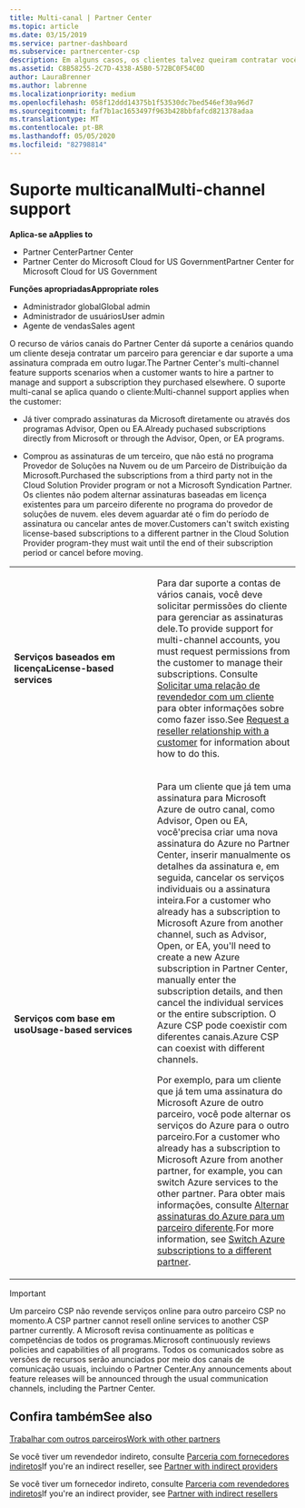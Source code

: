 ```yaml
---
title: Multi-canal | Partner Center
ms.topic: article
ms.date: 03/15/2019
ms.service: partner-dashboard
ms.subservice: partnercenter-csp
description: Em alguns casos, os clientes talvez queiram contratar você para provisionar e dar suporte a uma assinatura que eles compraram em outro lugar.
ms.assetid: C8B58255-2C7D-4338-A5B0-572BC0F54C0D
author: LauraBrenner
ms.author: labrenne
ms.localizationpriority: medium
ms.openlocfilehash: 058f12ddd14375b1f53530dc7bed546ef30a96d7
ms.sourcegitcommit: faf7b1ac1653497f963b428bbfafcd821378adaa
ms.translationtype: MT
ms.contentlocale: pt-BR
ms.lasthandoff: 05/05/2020
ms.locfileid: "82798814"
---
```

# <a name="multi-channel-support"></a><span data-ttu-id="2542c-103">Suporte multicanal</span><span class="sxs-lookup"><span data-stu-id="2542c-103">Multi-channel support</span></span>

<span data-ttu-id="2542c-104">**Aplica-se a**</span><span class="sxs-lookup"><span data-stu-id="2542c-104">**Applies to**</span></span>

-  <span data-ttu-id="2542c-105">Partner Center</span><span class="sxs-lookup"><span data-stu-id="2542c-105">Partner Center</span></span>
-  <span data-ttu-id="2542c-106">Partner Center do Microsoft Cloud for US Government</span><span class="sxs-lookup"><span data-stu-id="2542c-106">Partner Center for Microsoft Cloud for US Government</span></span>

<span data-ttu-id="2542c-107">**Funções apropriadas**</span><span class="sxs-lookup"><span data-stu-id="2542c-107">**Appropriate roles**</span></span>
-   <span data-ttu-id="2542c-108">Administrador global</span><span class="sxs-lookup"><span data-stu-id="2542c-108">Global admin</span></span>
-   <span data-ttu-id="2542c-109">Administrador de usuários</span><span class="sxs-lookup"><span data-stu-id="2542c-109">User admin</span></span>
-   <span data-ttu-id="2542c-110">Agente de vendas</span><span class="sxs-lookup"><span data-stu-id="2542c-110">Sales agent</span></span>

<span data-ttu-id="2542c-111">O recurso de vários canais do Partner Center dá suporte a cenários quando um cliente deseja contratar um parceiro para gerenciar e dar suporte a uma assinatura comprada em outro lugar.</span><span class="sxs-lookup"><span data-stu-id="2542c-111">The Partner Center's multi-channel feature supports scenarios when a customer wants to hire a partner to manage and support a subscription they purchased elsewhere.</span></span> <span data-ttu-id="2542c-112">O suporte multi-canal se aplica quando o cliente:</span><span class="sxs-lookup"><span data-stu-id="2542c-112">Multi-channel support applies when the customer:</span></span>

-   <span data-ttu-id="2542c-113">Já tiver comprado assinaturas da Microsoft diretamente ou através dos programas Advisor, Open ou EA.</span><span class="sxs-lookup"><span data-stu-id="2542c-113">Already puchased subscriptions directly from Microsoft or through the Advisor, Open, or EA programs.</span></span>

-   <span data-ttu-id="2542c-114">Comprou as assinaturas de um terceiro, que não está no programa Provedor de Soluções na Nuvem ou de um Parceiro de Distribuição da Microsoft.</span><span class="sxs-lookup"><span data-stu-id="2542c-114">Purchased the subscriptions from a third party not in the Cloud Solution Provider program or not a Microsoft Syndication Partner.</span></span> <span data-ttu-id="2542c-115">Os clientes não podem alternar assinaturas baseadas em licença existentes para um parceiro diferente no programa do provedor de soluções de nuvem. eles devem aguardar até o fim do período de assinatura ou cancelar antes de mover.</span><span class="sxs-lookup"><span data-stu-id="2542c-115">Customers can't switch existing license-based subscriptions to a different partner in the Cloud Solution Provider program-they must wait until the end of their subscription period or cancel before moving.</span></span>


<table>
<colgroup>
<col width="50%" />
<col width="50%" />
</colgroup>
<tbody>
<tr class="odd">
<td><p><span data-ttu-id="2542c-116"><strong>Serviços baseados em licença</strong></span><span class="sxs-lookup"><span data-stu-id="2542c-116"><strong>License-based services</strong></span></span></p></td>
<td><p><span data-ttu-id="2542c-117">Para dar suporte a contas de vários canais, você deve solicitar permissões do cliente para gerenciar as assinaturas dele.</span><span class="sxs-lookup"><span data-stu-id="2542c-117">To provide support for multi-channel accounts, you must request permissions from the customer to manage their subscriptions.</span></span> <span data-ttu-id="2542c-118">Consulte <a href="request-a-relationship-with-a-customer.md" data-raw-source="[Request a reseller relationship with a customer](request-a-relationship-with-a-customer.md)">Solicitar uma relação de revendedor com um cliente</a> para obter informações sobre como fazer isso.</span><span class="sxs-lookup"><span data-stu-id="2542c-118">See <a href="request-a-relationship-with-a-customer.md" data-raw-source="[Request a reseller relationship with a customer](request-a-relationship-with-a-customer.md)">Request a reseller relationship with a customer</a> for information about how to do this.</span></span></p></td>
</tr>
<tr class="even">
<td><p><span data-ttu-id="2542c-119"><strong>Serviços com base em uso</strong></span><span class="sxs-lookup"><span data-stu-id="2542c-119"><strong>Usage-based services</strong></span></span></p></td>
<td>
<p><span data-ttu-id="2542c-120">Para um cliente que já tem uma assinatura para Microsoft Azure de outro canal, como Advisor, Open ou EA, você&#39;precisa criar uma nova assinatura do Azure no Partner Center, inserir manualmente os detalhes da assinatura e, em seguida, cancelar os serviços individuais ou a assinatura inteira.</span><span class="sxs-lookup"><span data-stu-id="2542c-120">For a customer who already has a subscription to Microsoft Azure from another channel, such as Advisor, Open, or EA, you&#39;ll need to create a new Azure subscription in Partner Center, manually enter the subscription details, and then cancel the individual services or the entire subscription.</span></span> <span data-ttu-id="2542c-121">O Azure CSP pode coexistir com diferentes canais.</span><span class="sxs-lookup"><span data-stu-id="2542c-121">Azure CSP can coexist with different channels.</span></span></p>
<p><span data-ttu-id="2542c-122">Por exemplo, para um cliente que já tem uma assinatura do Microsoft Azure de outro parceiro, você pode alternar os serviços do Azure para o outro parceiro.</span><span class="sxs-lookup"><span data-stu-id="2542c-122">For a customer who already has a subscription to Microsoft Azure from another partner, for example, you can switch Azure services to the other partner.</span></span>  <span data-ttu-id="2542c-123">Para obter mais informações, consulte <a href="switch-azure-subscriptions-to-a-different-partner.md" data-raw-source="[Switch Azure subscriptions to a different partner](switch-azure-subscriptions-to-a-different-partner.md)">Alternar assinaturas do Azure para um parceiro diferente</a>.</span><span class="sxs-lookup"><span data-stu-id="2542c-123">For more information, see <a href="switch-azure-subscriptions-to-a-different-partner.md" data-raw-source="[Switch Azure subscriptions to a different partner](switch-azure-subscriptions-to-a-different-partner.md)">Switch Azure subscriptions to a different partner</a>.</span></span></p>
</td>
</tr>
</tbody>
</table>

> [!IMPORTANT]  
> <span data-ttu-id="2542c-124">Um parceiro CSP não revende serviços online para outro parceiro CSP no momento.</span><span class="sxs-lookup"><span data-stu-id="2542c-124">A CSP partner cannot resell online services to another CSP partner currently.</span></span> <span data-ttu-id="2542c-125">A Microsoft revisa continuamente as políticas e competências de todos os programas.</span><span class="sxs-lookup"><span data-stu-id="2542c-125">Microsoft continuously reviews policies and capabilities of all programs.</span></span> <span data-ttu-id="2542c-126">Todos os comunicados sobre as versões de recursos serão anunciados por meio dos canais de comunicação usuais, incluindo o Partner Center.</span><span class="sxs-lookup"><span data-stu-id="2542c-126">Any announcements about feature releases will be announced through the usual communication channels, including the Partner Center.</span></span> 

## <a name="see-also"></a><span data-ttu-id="2542c-127">Confira também</span><span class="sxs-lookup"><span data-stu-id="2542c-127">See also</span></span>

[<span data-ttu-id="2542c-128">Trabalhar com outros parceiros</span><span class="sxs-lookup"><span data-stu-id="2542c-128">Work with other partners</span></span>](work-with-other-partners.md)

<span data-ttu-id="2542c-129">Se você tiver um revendedor indireto, consulte [Parceria com fornecedores indiretos](indirect-reseller-tasks-in-partner-center.md)</span><span class="sxs-lookup"><span data-stu-id="2542c-129">If you're an indirect reseller, see [Partner with indirect providers](indirect-reseller-tasks-in-partner-center.md)</span></span>

<span data-ttu-id="2542c-130">Se você tiver um fornecedor indireto, consulte [Parceria com revendedores indiretos](indirect-provider-tasks-in-partner-center.md)</span><span class="sxs-lookup"><span data-stu-id="2542c-130">If you're an indirect provider, see [Partner with indirect resellers](indirect-provider-tasks-in-partner-center.md)</span></span> 

 

 



